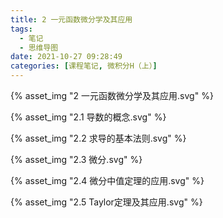 ```yaml
---
title: 2 一元函数微分学及其应用
tags:
  - 笔记
  - 思维导图
date: 2021-10-27 09:28:49
categories: [课程笔记, 微积分H（上）]
---
```


{% asset_img "2 一元函数微分学及其应用.svg" %}

<!--more-->

{% asset_img "2.1 导数的概念.svg" %}

{% asset_img "2.2 求导的基本法则.svg" %}

{% asset_img "2.3 微分.svg" %}

{% asset_img "2.4 微分中值定理的应用.svg" %}

{% asset_img "2.5 Taylor定理及其应用.svg" %}
